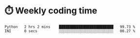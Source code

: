 
# :stopwatch: Weekly coding time
<!--START_SECTION:waka-->

```text
Python   2 hrs 2 mins    █████████████████████████   99.73 %
INI      0 secs          ░░░░░░░░░░░░░░░░░░░░░░░░░   00.27 %
```

<!--END_SECTION:waka-->


<!-- <p> <img src="https://github-readme-stats.vercel.app/api?username=cozgerest&show_icons=true&hide_border=false" />  </p> -->

